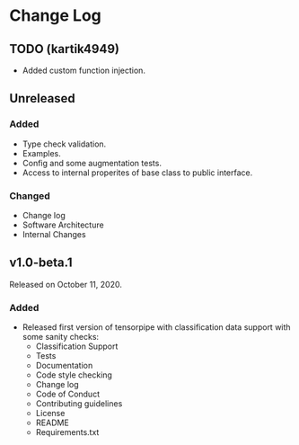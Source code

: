 # Change Log

## TODO (kartik4949)
* Added custom function injection.

## Unreleased

### Added

* Type check validation.
* Examples.
* Config and some augmentation tests.
* Access to internal properites of base class to public interface.

### Changed

* Change log
* Software Architecture
* Internal Changes

## v1.0-beta.1

Released on October 11, 2020.

### Added

* Released first version of tensorpipe with classification data support with some sanity checks:
	- Classification Support
	- Tests
	- Documentation
	- Code style checking
	- Change log
	- Code of Conduct
	- Contributing guidelines
	- License
	- README
	- Requirements.txt

